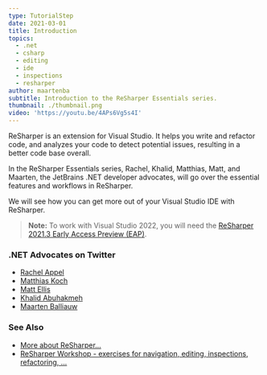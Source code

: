 ```yaml
---
type: TutorialStep
date: 2021-03-01
title: Introduction
topics:
  - .net
  - csharp
  - editing
  - ide
  - inspections
  - resharper
author: maartenba
subtitle: Introduction to the ReSharper Essentials series.
thumbnail: ./thumbnail.png
video: 'https://youtu.be/4APs6Vg5s4I'
---
```


ReSharper is an extension for Visual Studio. It helps you write and refactor code, and analyzes your code to detect potential issues, resulting in a better code base overall.

In the ReSharper Essentials series, Rachel, Khalid, Matthias, Matt, and Maarten, the JetBrains .NET developer advocates, will go over the essential features and workflows in ReSharper.

We will see how you can get more out of your Visual Studio IDE with ReSharper.

> **Note:** To work with Visual Studio 2022, you will need the [ReSharper 2021.3 Early Access Preview (EAP)](https://www.jetbrains.com/resharper/eap/).

### .NET Advocates on Twitter

- [Rachel Appel](https://www.twitter.com/RachelAppel)
- [Matthias Koch](https://www.twitter.com/matkoch87)
- [Matt Ellis](https://www.twitter.com/citizenmatt)
- [Khalid Abuhakmeh](https://www.twitter.com/buhakmeh)
- [Maarten Balliauw](https://www.twitter.com/MaartenBalliauw)

### See Also

- [More about ReSharper...](https://www.jetbrains.com/resharper/)
- [ReSharper Workshop - exercises for navigation, editing, inspections, refactoring, ...](https://github.com/JetBrains/resharper-rider-samples)
